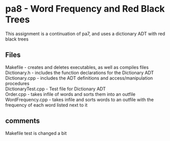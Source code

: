 # pa8 - Word Frequency and Red Black Trees
This assignment is a continuation of pa7, and uses a dictionary ADT with red black trees

## Files
Makefile - creates and deletes executables, as well as compiles files<br>
Dictionary.h - includes the function declarations for the Dictionary ADT<br>
Dictionary.cpp - includes the ADT definitions and access/manipulation procedures<br>
DictionaryTest.cpp - Test file for Dictionary ADT <br>
Order.cpp - takes infile of words and sorts them into an outfile<br>
WordFrequency.cpp - takes infile and sorts words to an outfile with the frequency of each word listed next to it<br>

## comments
Makefile test is changed a bit
